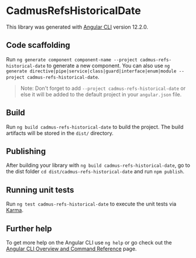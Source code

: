 # CadmusRefsHistoricalDate

This library was generated with [Angular CLI](https://github.com/angular/angular-cli) version 12.2.0.

## Code scaffolding

Run `ng generate component component-name --project cadmus-refs-historical-date` to generate a new component. You can also use `ng generate directive|pipe|service|class|guard|interface|enum|module --project cadmus-refs-historical-date`.
> Note: Don't forget to add `--project cadmus-refs-historical-date` or else it will be added to the default project in your `angular.json` file. 

## Build

Run `ng build cadmus-refs-historical-date` to build the project. The build artifacts will be stored in the `dist/` directory.

## Publishing

After building your library with `ng build cadmus-refs-historical-date`, go to the dist folder `cd dist/cadmus-refs-historical-date` and run `npm publish`.

## Running unit tests

Run `ng test cadmus-refs-historical-date` to execute the unit tests via [Karma](https://karma-runner.github.io).

## Further help

To get more help on the Angular CLI use `ng help` or go check out the [Angular CLI Overview and Command Reference](https://angular.io/cli) page.
